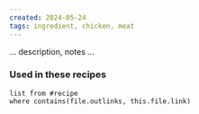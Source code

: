 ```yaml
---
created: 2024-05-24
tags: ingredient, chicken, meat
---
```



… description, notes …

### Used in these recipes

```dataview
list from #recipe
where contains(file.outlinks, this.file.link)
```